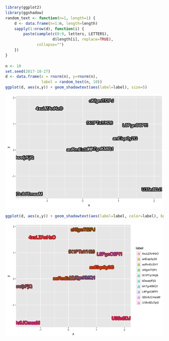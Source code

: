 <!-- README.md is generated from README.Rmd. Please edit that file -->
``` r
library(ggplot2)
library(ggshadow)
random_text <- function(n=1, length=1) {
    d <- data.frame(n=1:n, length=length)
    sapply(1:nrow(d), function(i) {
        paste(sample(c(0:9, letters, LETTERS),
                     d$length[i], replace=TRUE),
              collapse="")
    })
}

n <- 10
set.seed(2017-10-27)
d <- data.frame(x = rnorm(n), y=rnorm(n),
                label = random_text(n, 10))
ggplot(d, aes(x,y)) + geom_shadowtext(aes(label=label), size=5)
```

![](Figs/unnamed-chunk-2-1.png)

``` r
ggplot(d, aes(x,y)) + geom_shadowtext(aes(label=label, color=label), bgcolor='firebrick', size=5)
```

![](Figs/unnamed-chunk-2-2.png)
